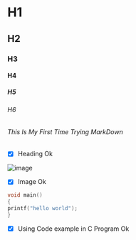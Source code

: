 # H1
## H2
### H3
#### H4
##### H5
###### H6
###### This Is My First Time Trying MarkDown 
- [x] Heading Ok


![image](https://encrypted-tbn0.gstatic.com/images?q=tbn:ANd9GcTw_HeSzHfBorKS4muw4IIeVvvRgnhyO8Gn8w&usqp=CAU)
- [x] Image Ok
``` c
void main()
{
printf("hello world");
}
```
- [x] Using Code example in C Program Ok
